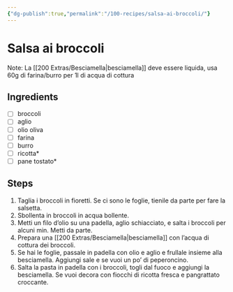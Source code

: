 ```yaml
---
{"dg-publish":true,"permalink":"/100-recipes/salsa-ai-broccoli/"}
---
```


# Salsa ai broccoli
Note: La [[200 Extras/Besciamella\|besciamella]] deve essere liquida, usa 60g di farina/burro per 1l di acqua di cottura
## Ingredients
- [ ] broccoli
- [ ] aglio
- [ ] olio oliva
- [ ] farina
- [ ] burro
- [ ] ricotta*
- [ ] pane tostato*
## Steps
1. Taglia i broccoli in fioretti. Se ci sono le foglie, tienile da parte per fare la salsetta.
2. Sbollenta in broccoli in acqua bollente.
3. Metti un filo d’olio su una padella, aglio schiacciato, e salta i broccoli per alcuni min. Metti da parte.
4. Prepara una [[200 Extras/Besciamella\|besciamella]] con l’acqua di cottura dei broccoli.
5. Se hai le foglie, passale in padella con olio e aglio e frullale insieme alla besciamella. Aggiungi sale e se vuoi un po’ di peperoncino.
6. Salta la pasta in padella con i broccoli, togli dal fuoco e aggiungi la besciamella. Se vuoi decora con fiocchi di ricotta fresca e pangrattato croccante.
